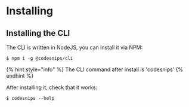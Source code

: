 # Installing

## Installing the CLI

The CLI is written in NodeJS, you can install it via NPM:

```
$ npm i -g @codesnips/cli
```

{% hint style="info" %}
The CLI command after install is 'codesnips'
{% endhint %}

After installing it, check that it works:

```
$ codesnips --help
```



